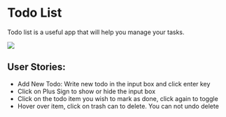 <h1>Todo List</h1>
<p>Todo list is a useful app that will help you manage your tasks.</p>
<img src="https://rawgit.com/Sdavletshina/ToDo_List/master/ToDo.gif">
<h2>User Stories:</h2>
<ul>
<li>Add New Todo: Write new todo in the input box and click enter key</li>
<li>Click on Plus Sign to show or hide the input box</li>
<li>Click on the todo item you wish to mark as done, click again to toggle</li>
<li>Hover over item, click on trash can to delete. You can not undo delete</li>
</ul>
